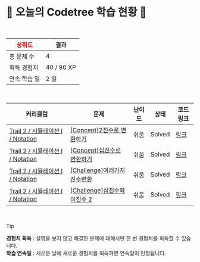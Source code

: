 # 🌲 오늘의 Codetree 학습 현황 🌲

<br />

| <span style="color:red;display:block;text-align:center;"> **성취도**</span> | 결과 |
|---|---|
| 총 문제 수 | 4 |
| 획득 경험치 | 40 / 90 XP |
| 연속 학습 일 | 2 일 |

<br />

|커리큘럼|문제|난이도|상태|코드 링크|
|---|---|---|---|---|
|[Trail 2 / 시뮬레이션 I / Notation](https://www.codetree.ai/trail-info/novice-mid/)|[[Concept]2진수로 변환하기](https://www.codetree.ai/trails/complete/curated-cards/intro-convert-to-binary/)|쉬움|Solved|[링크](https://github.com/u-joy-happy/codetree/blob/main/250703/2%EC%A7%84%EC%88%98%EB%A1%9C%20%EB%B3%80%ED%99%98%ED%95%98%EA%B8%B0/convert-to-binary.py)|
|[Trail 2 / 시뮬레이션 I / Notation](https://www.codetree.ai/trail-info/novice-mid/)|[[Concept]십진수로 변환하기](https://www.codetree.ai/trails/complete/curated-cards/intro-convert-to-decimal/)|쉬움|Solved|[링크](https://github.com/u-joy-happy/codetree/blob/main/250703/%EC%8B%AD%EC%A7%84%EC%88%98%EB%A1%9C%20%EB%B3%80%ED%99%98%ED%95%98%EA%B8%B0/convert-to-decimal.py)|
|[Trail 2 / 시뮬레이션 I / Notation](https://www.codetree.ai/trail-info/novice-mid/)|[[Challenge]여러가지 진수변환](https://www.codetree.ai/trails/complete/curated-cards/challenge-various-numeral-system-transformations/)|쉬움|Solved|[링크](https://github.com/u-joy-happy/codetree/blob/main/250703/%EC%97%AC%EB%9F%AC%EA%B0%80%EC%A7%80%20%EC%A7%84%EC%88%98%EB%B3%80%ED%99%98/various-numeral-system-transformations.py)|
|[Trail 2 / 시뮬레이션 I / Notation](https://www.codetree.ai/trail-info/novice-mid/)|[[Challenge]십진수와 이진수 2](https://www.codetree.ai/trails/complete/curated-cards/challenge-decimal-and-binary-number-2/)|쉬움|Solved|[링크](https://github.com/u-joy-happy/codetree/blob/main/250703/%EC%8B%AD%EC%A7%84%EC%88%98%EC%99%80%20%EC%9D%B4%EC%A7%84%EC%88%98%202/decimal-and-binary-number-2.py)|


<br />

> [!TIP]
> **경험치 획득** : 설명을 보지 않고 해결한 문제에 대해서만 한 번 경험치를 획득할 수 있습니다.  
> **학습 연속일** : 새로운 날에 새로운 경험치를 획득하면 연속일이 인정됩니다.

